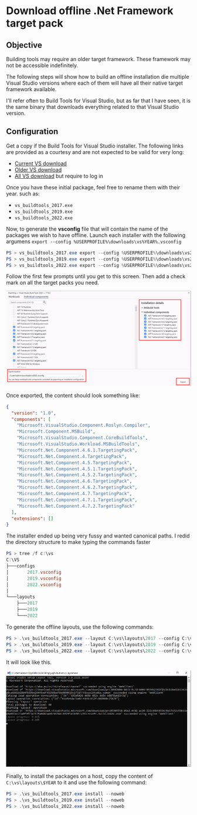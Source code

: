 # Download offline .Net Framework target pack

## Objective

Building tools may require an older target framework. These framework may not be accessible indefinitely.

The following steps will show how to build an offline installation die multiple Visual Studio versions where each of them will have all their native target framework available.

I'll refer often to Build Tools for Visual Studio, but as far that I have seen, it is the same binary that downloads everything related to that Visual Studio version.

## Configuration

Get a copy if the Build Tools for Visual Studio installer. The following links are provided as a courtesy and are not expected to be valid for very long:

- [Current VS download](https://visualstudio.microsoft.com/downloads/)
- [Older VS download]([https://visualstudio.microsoft.com/vs/older-downloads/)
- [All VS download](https://my.visualstudio.com/) but require to log in

Once you have these initial package, feel free to rename them with their year. such as:

- `vs_buildtools_2017.exe`
- `vs_buildtools_2019.exe`
- `vs_buildtools_2022.exe`

Now, to generate the **vsconfig** file that will contain the name of the packages we wish to have offline. Launch each installer with the following argumens `export --config %USERPROFILE%\downloads\vs%YEAR%.vsconfig`

```powershell
PS > vs_buildtools_2017.exe export --config %USERPROFILE%\downloads\vs2017.vsconfig
PS > vs_buildtools_2019.exe export --config %USERPROFILE%\downloads\vs2019.vsconfig
PS > vs_buildtools_2022.exe export --config %USERPROFILE%\downloads\vs2022.vsconfig
```

Follow the first few prompts until you get to this screen. Then add a check mark on all the target packs you need.

![image-20240306223553783](./assets/image-20240306223553783.png)

Once exported, the content should look something like:

```json
{
  "version": "1.0",
  "components": [
    "Microsoft.VisualStudio.Component.Roslyn.Compiler",
    "Microsoft.Component.MSBuild",
    "Microsoft.VisualStudio.Component.CoreBuildTools",
    "Microsoft.VisualStudio.Workload.MSBuildTools",
    "Microsoft.Net.Component.4.6.1.TargetingPack",
    "Microsoft.Net.Component.4.TargetingPack",
    "Microsoft.Net.Component.4.5.TargetingPack",
    "Microsoft.Net.Component.4.5.1.TargetingPack",
    "Microsoft.Net.Component.4.5.2.TargetingPack",
    "Microsoft.Net.Component.4.6.TargetingPack",
    "Microsoft.Net.Component.4.6.2.TargetingPack",
    "Microsoft.Net.Component.4.7.TargetingPack",
    "Microsoft.Net.Component.4.7.1.TargetingPack",
    "Microsoft.Net.Component.4.7.2.TargetingPack"
  ],
  "extensions": []
}
```

The installer ended up being very fussy and wanted canonical paths. I redid the directory structure to make typing the commands faster

```powershell
PS > tree /f c:\vs
C:\VS
├───configs
│       2017.vsconfig
│       2019.vsconfig
│       2022.vsconfig
│
└───layouts
    ├───2017
    ├───2019
    └───2022
```

To generate the offline layouts, use the following commands:

```powershell
PS > .\vs_buildtools_2017.exe --layout C:\vs\layouts\2017 --config C:\vs\configs\2017.vsconfig --lang en-US
PS > .\vs_buildtools_2019.exe --layout C:\vs\layouts\2019 --config C:\vs\configs\2019.vsconfig --lang en-US
PS > .\vs_buildtools_2022.exe --layout C:\vs\layouts\2022 --config C:\vs\configs\2022.vsconfig --lang en-US
```

It will look like this.

![image-20240306230627302](./assets/image-20240306230627302.png)

Finally, to install the packages on a host, copy the content of `C:\vs\layouts\$YEAR` to it and use the following command:

```powershell
PS > .\vs_buildtools_2017.exe install --noweb
PS > .\vs_buildtools_2019.exe install --noweb
PS > .\vs_buildtools_2022.exe install --noweb
```

